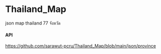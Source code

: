# Thailand_Map
json map thailand 77 จังหวัด
#### API ####
https://github.com/sarawut-pcru/Thailand_Map/blob/main/json/province
